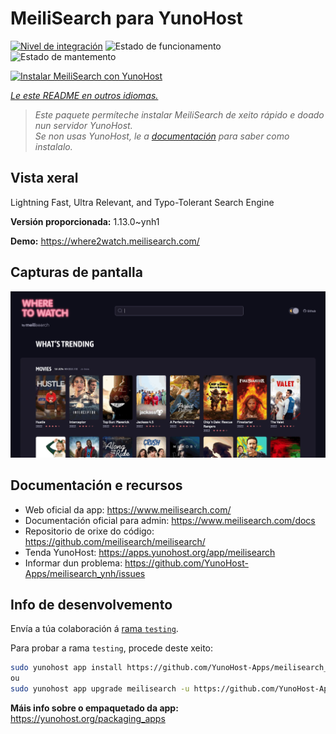 <!--
NOTA: Este README foi creado automáticamente por <https://github.com/YunoHost/apps/tree/master/tools/readme_generator>
NON debe editarse manualmente.
-->

# MeiliSearch para YunoHost

[![Nivel de integración](https://apps.yunohost.org/badge/integration/meilisearch)](https://ci-apps.yunohost.org/ci/apps/meilisearch/)
![Estado de funcionamento](https://apps.yunohost.org/badge/state/meilisearch)
![Estado de mantemento](https://apps.yunohost.org/badge/maintained/meilisearch)

[![Instalar MeiliSearch con YunoHost](https://install-app.yunohost.org/install-with-yunohost.svg)](https://install-app.yunohost.org/?app=meilisearch)

*[Le este README en outros idiomas.](./ALL_README.md)*

> *Este paquete permíteche instalar MeiliSearch de xeito rápido e doado nun servidor YunoHost.*  
> *Se non usas YunoHost, le a [documentación](https://yunohost.org/install) para saber como instalalo.*

## Vista xeral

Lightning Fast, Ultra Relevant, and Typo-Tolerant Search Engine


**Versión proporcionada:** 1.13.0~ynh1

**Demo:** <https://where2watch.meilisearch.com/>

## Capturas de pantalla

![Captura de pantalla de MeiliSearch](./doc/screenshots/meilisearch.png)

## Documentación e recursos

- Web oficial da app: <https://www.meilisearch.com/>
- Documentación oficial para admin: <https://www.meilisearch.com/docs>
- Repositorio de orixe do código: <https://github.com/meilisearch/meilisearch/>
- Tenda YunoHost: <https://apps.yunohost.org/app/meilisearch>
- Informar dun problema: <https://github.com/YunoHost-Apps/meilisearch_ynh/issues>

## Info de desenvolvemento

Envía a túa colaboración á [rama `testing`](https://github.com/YunoHost-Apps/meilisearch_ynh/tree/testing).

Para probar a rama `testing`, procede deste xeito:

```bash
sudo yunohost app install https://github.com/YunoHost-Apps/meilisearch_ynh/tree/testing --debug
ou
sudo yunohost app upgrade meilisearch -u https://github.com/YunoHost-Apps/meilisearch_ynh/tree/testing --debug
```

**Máis info sobre o empaquetado da app:** <https://yunohost.org/packaging_apps>

